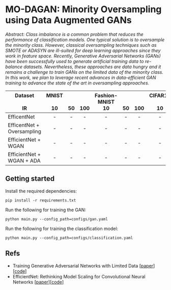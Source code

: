 # MO-DAGAN: Minority Oversampling using Data Augmented GANs
*Abstract: Class imbalance is a common problem that reduces the performance of classification models. One typical solution is to oversample the minority class. However, classical oversampling techniques such as SMOTE or ADASYN are ill-suited for deep learning approaches since they work in feature space. Recently, Generative Adversarial Networks (GANs) have been successfully used to generate artificial training data to re-balance datasets. Nevertheless, these approaches are data hungry and it remains a challenge to train GANs on the limited data of the minority class. In this work, we plan to leverage recent advances in data-efficient GAN training to advance the state of the art in oversampling approaches.*

| Dataset <br /><br /> IR           | MNIST <br /><br /> 10 | <br /><br /> 50 | <br /><br /> 100 | Fashion-MNIST <br /> 10 |  <br /><br /> 50 | <br /><br /> 100 | CIFAR10 <br /><br /> 10 | <br /><br /> 50 | <br /><br /> 100 | SVHN <br /><br /> 10 | <br /><br /> 50 | <br /><br /> 100 |
| --------------------------- |:--:|:--:|:---:|:--:|:--:|:---:|:--:|:--:|:---:|:--:|:--:|:---:|
| EfficentNet                 |  - |  - |  -  |  - |  - |  -  |  - |  - |  -  |  - |  - |  -  |
| EfficentNet + Oversampling  |  - |  - |  -  |  - |  - |  -  |  - |  - |  -  |  - |  - |  -  |
| EfficientNet + WGAN         |  - |  - |  -  |  - |  - |  -  |  - |  - |  -  |  - |  - |  -  |
| EfficientNet + WGAN + ADA   |  - |  - |  -  |  - |  - |  -  |  - |  - |  -  |  - |  - |  -  |



## Getting started
Install the required dependencies:
```
pip install -r requirements.txt
```
Run the following for training the GAN:
```
python main.py --config_path=configs/gan.yaml
```
Run the following for training the classification model:
```
python main.py --config_path=configs/classification.yaml
```


## Refs
* Training Generative Adversarial Networks with Limited Data [[paper](https://arxiv.org/abs/2006.06676)][[code](https://github.com/NVlabs/stylegan2-ada-pytorch)]
* EfficientNet: Rethinking Model Scaling for Convolutional Neural Networks [[paper](https://arxiv.org/abs/1905.11946)][[code](https://github.com/lukemelas/EfficientNet-PyTorch)]
